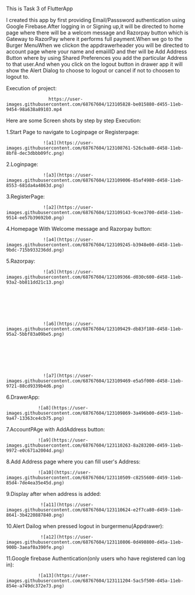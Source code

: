 This is Task 3 of FlutterApp


I created this app by first providing Email/Passsword authentication using Google Firebase.After logging in or Signing up,it will be directed to home page where there will be a welcom message and Razorpay button which is Gateway to RazorPay where it performs full payment.When we go to the Burger MenuWhen we clickon the appdrawerheader you will be directed to account page where your name and emaiilID and ther will be Add Address Button where by using Shared Preferences you add the particular Address to that user.And when you click on the logout button in drawer app it will show the Alert Dialog to choose to logout or cancel if not to choosen to logout to. 





Execution of project:



                    https://user-images.githubusercontent.com/68767604/123105828-be015880-d455-11eb-9454-98a638a89103.mp4
                    
                    
                    
Here are some Screen shots by step by step Execution:

1.Start Page to navigate to Loginpage or Registerpage:



                  ![a1](https://user-images.githubusercontent.com/68767604/123108761-526cba80-d458-11eb-8bf8-dec3dbbb09fc.png)




2.Loginpage:



                  ![a3](https://user-images.githubusercontent.com/68767604/123109006-85af4980-d458-11eb-8553-681da4a4863d.png)



3.RegisterPage:


                  ![a2](https://user-images.githubusercontent.com/68767604/123109143-9cee3700-d458-11eb-9514-ee57b39692b0.png)




4.Homepage With Welcome message and Razorpay button:



                  ![a4](https://user-images.githubusercontent.com/68767604/123109245-b3948e00-d458-11eb-9bdc-715b933236dd.png)




5.Razorpay:




                  ![a5](https://user-images.githubusercontent.com/68767604/123109366-d030c600-d458-11eb-93a2-bb811dd21c13.png)







                  ![a6](https://user-images.githubusercontent.com/68767604/123109429-db83f180-d458-11eb-95a2-5bbf83a09be5.png)
                  
                  
                  
                  
                  
                  
                  
                  ![a7](https://user-images.githubusercontent.com/68767604/123109469-e5a5f000-d458-11eb-9721-88cd9339b4d6.png)





6.DrawerApp:



                ![a8](https://user-images.githubusercontent.com/68767604/123109869-3a496b00-d459-11eb-9a47-13363ce4cb75.png)







7.AccountPAge with AddAddress button:




                ![a9](https://user-images.githubusercontent.com/68767604/123110263-8a283200-d459-11eb-9972-e0c671a2004d.png)




8.Add Address page where you can fill user's Address:



                ![a10](https://user-images.githubusercontent.com/68767604/123110509-c8255600-d459-11eb-85d4-7de4ea35e45d.png)




9.Display after when address is added:




                 ![a11](https://user-images.githubusercontent.com/68767604/123110624-e2f7ca80-d459-11eb-8641-3b4220887840.png)




10.Alert Dailog when pressed logout in burgermenu(Appdrawer):



                 ![a12](https://user-images.githubusercontent.com/68767604/123110806-0d498800-d45a-11eb-900b-3aeaf0a390fe.png)




11.Google firebase Authentication(only users who have registered can log in):



                ![a13](https://user-images.githubusercontent.com/68767604/123111204-5ac5f500-d45a-11eb-854e-a749dc372e73.png)





